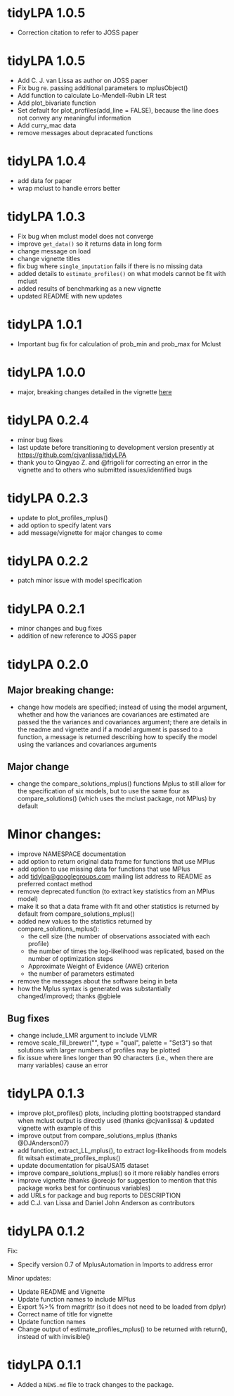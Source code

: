 # tidyLPA 1.0.5
* Correction citation to refer to JOSS paper

# tidyLPA 1.0.5
* Add C. J. van Lissa as author on JOSS paper
* Fix bug re. passing additional parameters to mplusObject()
* Add function to calculate Lo-Mendell-Rubin LR test
* Add plot_bivariate function
* Set default for plot_profiles(add_line = FALSE), because the line does not 
  convey any meaningful information
* Add curry_mac data
* remove messages about depracated functions

# tidyLPA 1.0.4
* add data for paper
* wrap mclust to handle errors better

# tidyLPA 1.0.3

* Fix bug when mclust model does not converge
* improve `get_data()` so it returns data in long form
* change message on load
* change vignette titles
* fix bug where `single_imputation` fails if there is no missing data
* added details to `estimate_profiles()` on what models cannot be fit with mclust
* added results of benchmarking as a new vignette
* updated README with new updates

# tidyLPA 1.0.1

* Important bug fix for calculation of prob_min and prob_max for Mclust

# tidyLPA 1.0.0

* major, breaking changes detailed in the vignette [here](https://data-edu.github.io/tidyLPA/articles/introduction-to-major-changes.html)

# tidyLPA 0.2.4

* minor bug fixes
* last update before transitioning to development version presently at https://github.com/cjvanlissa/tidyLPA
* thank you to Qingyao Z. and @frigoli for correcting an error in the vignette and to others who submitted issues/identified bugs

# tidyLPA 0.2.3

* update to plot_profiles_mplus()
* add option to specify latent vars
* add message/vignette for major changes to come

# tidyLPA 0.2.2

* patch minor issue with model specification

# tidyLPA 0.2.1

* minor changes and bug fixes 
* addition of new reference to JOSS paper

# tidyLPA 0.2.0

## Major breaking change:

* change how models are specified; instead of using the model argument, whether and how the variances are covariances are estimated are passed the the variances and covariances argument; there are details in the readme and vignette and if a model argument is passed to a function, a message is returned describing how to specify the model using the variances and covariances arguments

## Major change

* change the compare_solutions_mplus() functions Mplus to still allow for the specification of six models, but to use the same four as compare_solutions() (which uses the mclust package, not MPlus) by default

# Minor changes: 

* improve NAMESPACE documentation
* add option to return original data frame for functions that use MPlus
* add option to use missing data for functions that use MPlus
* add tidylpa@googlegroups.com mailing list address to README as preferred contact method 
* remove deprecated function (to extract key statistics from an MPlus model)
* make it so that a data frame with fit and other statistics is returned by default from compare_solutions_mplus()
* added new values to the statistics returned by compare_solutions_mplus():
    - the cell size (the number of observations associated with each profile)
    - the number of times the log-likelihood was replicated, based on the number of optimization steps
    - Approximate Weight of Evidence (AWE) criterion
    - the number of parameters estimated
* remove the messages about the software being in beta
* how the Mplus syntax is generated was substantially changed/improved; thanks @gbiele

## Bug fixes

* change include_LMR argument to include VLMR
* remove scale_fill_brewer("", type = "qual", palette = "Set3") so that solutions with larger numbers of profiles may be plotted
* fix issue where lines longer than 90 characters (i.e., when there are many variables) cause an error

# tidyLPA 0.1.3

* improve plot_profiles() plots, including plotting bootstrapped standard when mclust output is directly used (thanks @cjvanlissa) & updated vignette with example of this
* improve output from compare_solutions_mplus (thanks @DJAnderson07)
* add function, extract_LL_mplus(), to extract log-likelihoods from models fit witsah estimate_profiles_mplus()
* update documentation for pisaUSA15 dataset
* improve compare_solutions_mplus() so it more reliably handles errors
* improve vignette (thanks @oreojo for suggestion to mention that this package works best for continuous variables)
* add URLs for package and bug reports to DESCRIPTION
* add C.J. van Lissa and Daniel John Anderson as contributors

# tidyLPA 0.1.2

Fix: 

* Specify version 0.7 of MplusAutomation in Imports to address error

Minor updates: 

* Update README and Vignette
* Update function names to include MPlus
* Export %>% from magrittr (so it does not need to be loaded from dplyr)
* Correct name of title for vignette
* Update function names
* Change output of estimate_profiles_mplus() to be returned with return(), instead of with invisible()

# tidyLPA 0.1.1

* Added a `NEWS.md` file to track changes to the package.
